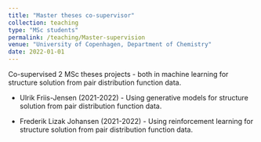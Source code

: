 ```yaml
---
title: "Master theses co-supervisor"
collection: teaching
type: "MSc students"
permalink: /teaching/Master-supervision
venue: "University of Copenhagen, Department of Chemistry"
date: 2022-01-01
---
```


Co-supervised 2 MSc theses projects - both in machine learning for structure solution from pair distribution function data.

* Ulrik Friis-Jensen (2021-2022) - Using generative models for structure solution from pair distribution function data. 

* Frederik Lizak Johansen (2021-2022) - Using reinforcement learning for structure solution from pair distribution function data.

